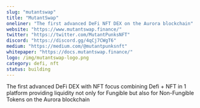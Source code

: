 ```yaml
---
slug: "mutantswap"
title: "MutantSwap"
oneliner: "The first advanced DeFi NFT DEX on the Aurora blockchain"
website: "https://www.mutantswap.finance/"
twitter: "https://twitter.com/MutantPunksNFT"
discord: "https://discord.gg/4qCj7CWgT6"
medium: "https://medium.com/@mutantpunksnft"
whitepaper: "https://docs.mutantswap.finance/"
logo: /img/mutantswap-logo.png
category: defi, nft
status: building
---
```


The first advanced DeFi DEX with NFT focus combining Defi + NFT in 1 platform providing liquidity not only for Fungible but also for Non-Fungible Tokens on the Aurora blockchain
